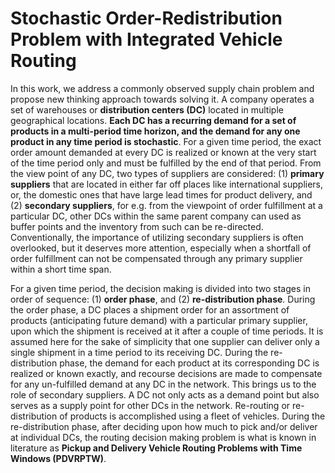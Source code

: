 # Stochastic Order-Redistribution Problem with Integrated Vehicle Routing

In this work, we address a commonly observed supply chain problem and propose new thinking approach towards solving it. A company operates a set of warehouses or **distribution centers (DC)** located in multiple geographical locations. **Each DC has a recurring demand for a set of products in a multi-period time horizon, and the demand for any one product in any time period is stochastic**. For a given time period, the exact order amount demanded at every DC is realized or known at the very start of the time period only and must be fulfilled by the end of that period. From the view point of any DC, two types of suppliers are considered: (1) **primary suppliers** that are located in either far off places like international suppliers, or, the domestic ones that have large lead times for product delivery, and (2) **secondary suppliers**, for e.g. from the viewpoint of order fulfillment at a particular DC, other DCs within the same parent company can used as buffer points and the inventory from such can be re-directed. Conventionally, the importance of utilizing secondary suppliers is often overlooked, but it deserves more attention, especially when a shortfall of order fulfillment can not be compensated through any primary supplier within a short time span. 

For a given time period, the decision making is divided into two stages in order of sequence: (1) **order phase**, and (2) **re-distribution phase**. During the order phase, a DC places a shipment order for an assortment of products (anticipating future demand) with a particular primary supplier, upon which the shipment is received at it after a couple of time periods. It is assumed here for the sake of simplicity that one supplier can deliver only a single shipment in a time period to its receiving DC. During the re-distribution phase, the demand for each product at its corresponding DC is realized or known exactly, and recourse decisions are made to compensate for any un-fulfilled demand at any DC in the network. This brings us to the role of secondary suppliers. A DC not only acts as a demand point but also serves as a supply point for other DCs in the network. Re-routing or re-distribution of products is accomplished using a fleet of vehicles. During the re-distribution phase, after deciding upon how much to pick and/or deliver at individual DCs, the routing decision making problem is what is known in literature as **Pickup and Delivery Vehicle Routing Problems with Time Windows (PDVRPTW)**.
